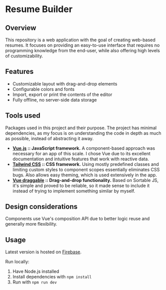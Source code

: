 # Resume Builder

## Overview

This repository is a web application with the goal of creating web-based resumes. 
It focuses on providing an easy-to-use interface that requires no programming knowledge from the end-user, while also offering high levels of customizability.

## Features

- Customizable layout with drag-and-drop elements
- Configurable colors and fonts
- Import, export or print the contents of the editor
- Fully offline, no server-side data storage

## Tools used

Packages used in this project and their purpose. The project has minimal dependencies, as my focus is on understanding the code in depth as much as possible, instead of abstracting it away.

- **[Vue.js](https://vuejs.org) :: JavaScript framework.** A component-based approach was necessary for an app of this scale. I chose Vue due to its excellent documentation and intuitive features that work with reactive data.
- **[Tailwind CSS](https://tailwindcss.com) :: CSS framework.** Using mostly predefined classes and limiting custom styles to component scopes essentially eliminates CSS bugs. Also allows easy theming, which is used extensively in the app.
- **[Vue draggable](https://github.com/SortableJS/vue.draggable.next) :: Drag-and-drop functionality.** Based on Sortable JS, it's simple and proved to be reliable, so it made sense to include it instead of trying to implement something similar by myself. 

## Design considerations

Components use Vue's composition API due to better logic reuse and generally more flexibility. 

## Usage

Latest version is hosted on [Firebase](https://cv-template-9f6e4.firebaseapp.com).

Run locally:

1. Have Node.js installed
2. Install dependencies with `npm install`
3. Run with `npm run dev`